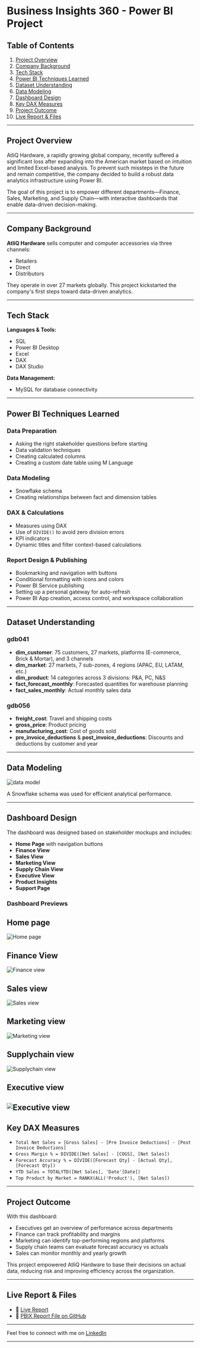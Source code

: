 # Business Insights 360 - Power BI Project

## Table of Contents

1. [Project Overview](#project-overview)
2. [Company Background](#company-background)
3. [Tech Stack](#tech-stack)
4. [Power BI Techniques Learned](#power-bi-techniques-learned)
5. [Dataset Understanding](#dataset-understanding)
6. [Data Modeling](#data-modeling)
7. [Dashboard Design](#dashboard-design)
8. [Key DAX Measures](#key-dax-measures)
9. [Project Outcome](#project-outcome)
10. [Live Report & Files](#live-report--files)

---

## Project Overview

AtliQ Hardware, a rapidly growing global company, recently suffered a significant loss after expanding into the American market based on intuition and limited Excel-based analysis. To prevent such missteps in the future and remain competitive, the company decided to build a robust data analytics infrastructure using Power BI.

The goal of this project is to empower different departments—Finance, Sales, Marketing, and Supply Chain—with interactive dashboards that enable data-driven decision-making.

---

## Company Background

**AtliQ Hardware** sells computer and computer accessories via three channels:

* Retailers
* Direct
* Distributors

They operate in over 27 markets globally. This project kickstarted the company's first steps toward data-driven analytics.

---

## Tech Stack

**Languages & Tools:**

* SQL
* Power BI Desktop
* Excel
* DAX
* DAX Studio

**Data Management:**

* MySQL for database connectivity

---

## Power BI Techniques Learned

### Data Preparation

* Asking the right stakeholder questions before starting
* Data validation techniques
* Creating calculated columns
* Creating a custom date table using M Language

### Data Modeling

* Snowflake schema
* Creating relationships between fact and dimension tables

### DAX & Calculations

* Measures using DAX
* Use of `DIVIDE()` to avoid zero division errors
* KPI indicators
* Dynamic titles and filter context-based calculations

### Report Design & Publishing

* Bookmarking and navigation with buttons
* Conditional formatting with icons and colors
* Power BI Service publishing
* Setting up a personal gateway for auto-refresh
* Power BI App creation, access control, and workspace collaboration

---

## Dataset Understanding

### gdb041

* **dim\_customer**: 75 customers, 27 markets, platforms (E-commerce, Brick & Mortar), and 3 channels
* **dim\_market**: 27 markets, 7 sub-zones, 4 regions (APAC, EU, LATAM, etc.)
* **dim\_product**: 14 categories across 3 divisions: P\&A, PC, N\&S
* **fact\_forecast\_monthly**: Forecasted quantities for warehouse planning
* **fact\_sales\_monthly**: Actual monthly sales data

### gdb056

* **freight\_cost**: Travel and shipping costs
* **gross\_price**: Product pricing
* **manufacturing\_cost**: Cost of goods sold
* **pre\_invoice\_deductions** & **post\_invoice\_deductions**: Discounts and deductions by customer and year

---

## Data Modeling
![data model](https://github.com/SubhajitRoyom/Business-Insights-360/blob/main/datamodel.png)

A Snowflake schema was used for efficient analytical performance.

---

## Dashboard Design

The dashboard was designed based on stakeholder mockups and includes:

* **Home Page** with navigation buttons
* **Finance View**
* **Sales View**
* **Marketing View**
* **Supply Chain View**
* **Executive View**
* **Product Insights**
* **Support Page**

### Dashboard Previews
## Home page
![Home page](https://github.com/SubhajitRoyom/Business-Insights-360/blob/main/Home%20page.png)

## Finance View
![Finance view](https://github.com/SubhajitRoyom/Business-Insights-360/blob/main/Finance%20View.png)

## Sales view
![Sales view](https://github.com/SubhajitRoyom/Business-Insights-360/blob/main/Sales%20view.png)

## Marketing view
![Marketing view](https://github.com/SubhajitRoyom/Business-Insights-360/blob/main/Marketing%20view.png)

## Supplychain view
![Supplychain view](https://github.com/SubhajitRoyom/Business-Insights-360/blob/main/Supplychain%20view.png)

## Executive view
![Executive view](https://github.com/SubhajitRoyom/Business-Insights-360/blob/main/Executive%20view.png)
---

## Key DAX Measures

* `Total Net Sales = [Gross Sales] - [Pre Invoice Deductions] - [Post Invoice Deductions]`
* `Gross Margin % = DIVIDE([Net Sales] - [COGS], [Net Sales])`
* `Forecast Accuracy % = DIVIDE([Forecast Qty] - [Actual Qty], [Forecast Qty])`
* `YTD Sales = TOTALYTD([Net Sales], 'Date'[Date])`
* `Top Product by Market = RANKX(ALL('Product'), [Net Sales])`

---

## Project Outcome

With this dashboard:

* Executives get an overview of performance across departments
* Finance can track profitability and margins
* Marketing can identify top-performing regions and platforms
* Supply chain teams can evaluate forecast accuracy vs actuals
* Sales can monitor monthly and yearly growth

This project empowered AtliQ Hardware to base their decisions on actual data, reducing risk and improving efficiency across the organization.

---

## Live Report & Files

* 🔗 [Live Report](https://app.powerbi.com/view?r=eyJrIjoiNDYzM2QxZGMtM2JhNC00YzhhLWJjNTMtMjg2NzhlYTM3MDI4IiwidCI6ImM2ZTU0OWIzLTVmNDUtNDAzMi1hYWU5LWQ0MjQ0ZGM1YjJjNCJ9)
* 📂 [PBIX Report File on GitHub]()

---

Feel free to connect with me on [LinkedIn](https://www.linkedin.com/in/subhajit-roy-9a0672314/)

---
